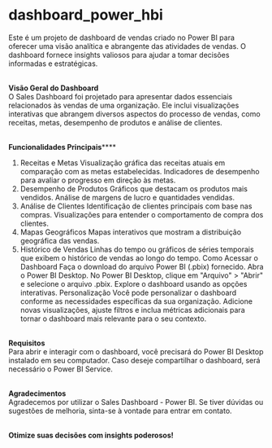 # dashboard_power_hbi

Este é um projeto de dashboard de vendas criado no Power BI para oferecer uma visão analítica e abrangente das atividades de vendas. O dashboard fornece insights valiosos para ajudar a tomar decisões informadas e estratégicas.

<br>**Visão Geral do Dashboard**<br>
O Sales Dashboard foi projetado para apresentar dados essenciais relacionados às vendas de uma organização. Ele inclui visualizações interativas que abrangem diversos aspectos do processo de vendas, como receitas, metas, desempenho de produtos e análise de clientes.

<br>**Funcionalidades Principais******<br>
1. Receitas e Metas
Visualização gráfica das receitas atuais em comparação com as metas estabelecidas.
Indicadores de desempenho para avaliar o progresso em direção às metas.
2. Desempenho de Produtos
Gráficos que destacam os produtos mais vendidos.
Análise de margens de lucro e quantidades vendidas.
3. Análise de Clientes
Identificação de clientes principais com base nas compras.
Visualizações para entender o comportamento de compra dos clientes.
4. Mapas Geográficos
Mapas interativos que mostram a distribuição geográfica das vendas.
5. Histórico de Vendas
Linhas do tempo ou gráficos de séries temporais que exibem o histórico de vendas ao longo do tempo.
Como Acessar o Dashboard
Faça o download do arquivo Power BI (.pbix) fornecido.
Abra o Power BI Desktop.
No Power BI Desktop, clique em "Arquivo" > "Abrir" e selecione o arquivo .pbix.
Explore o dashboard usando as opções interativas.
Personalização
Você pode personalizar o dashboard conforme as necessidades específicas da sua organização. Adicione novas visualizações, ajuste filtros e inclua métricas adicionais para tornar o dashboard mais relevante para o seu contexto.

<br>**Requisitos**<br>
Para abrir e interagir com o dashboard, você precisará do Power BI Desktop instalado em seu computador. Caso deseje compartilhar o dashboard, será necessário o Power BI Service.

<br>**Agradecimentos**<br>
Agradecemos por utilizar o Sales Dashboard - Power BI. Se tiver dúvidas ou sugestões de melhoria, sinta-se à vontade para entrar em contato.

<br>**Otimize suas decisões com insights poderosos!**<br>

